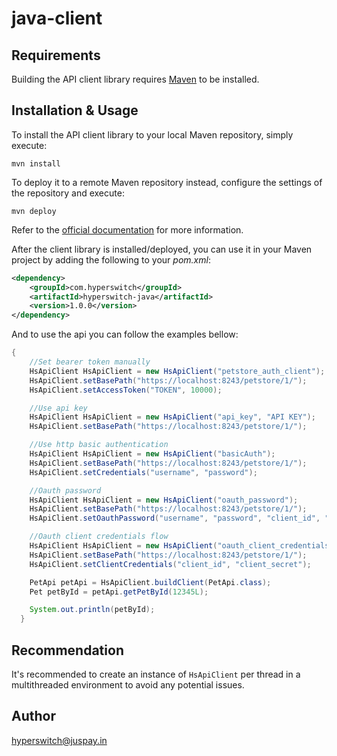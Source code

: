 # java-client

## Requirements

Building the API client library requires [Maven](https://maven.apache.org/) to be installed.

## Installation & Usage

To install the API client library to your local Maven repository, simply execute:

```shell
mvn install
```

To deploy it to a remote Maven repository instead, configure the settings of the repository and execute:

```shell
mvn deploy
```

Refer to the [official documentation](https://maven.apache.org/plugins/maven-deploy-plugin/usage.html) for more information.

After the client library is installed/deployed, you can use it in your Maven project by adding the following to your *pom.xml*:

```xml
<dependency>
    <groupId>com.hyperswitch</groupId>
    <artifactId>hyperswitch-java</artifactId>
    <version>1.0.0</version>
</dependency>

```

And to use the api you can follow the examples bellow:

```java
{
    //Set bearer token manually
    HsApiClient HsApiClient = new HsApiClient("petstore_auth_client");
    HsApiClient.setBasePath("https://localhost:8243/petstore/1/");
    HsApiClient.setAccessToken("TOKEN", 10000);

    //Use api key
    HsApiClient HsApiClient = new HsApiClient("api_key", "API KEY");
    HsApiClient.setBasePath("https://localhost:8243/petstore/1/");

    //Use http basic authentication
    HsApiClient HsApiClient = new HsApiClient("basicAuth");
    HsApiClient.setBasePath("https://localhost:8243/petstore/1/");
    HsApiClient.setCredentials("username", "password");

    //Oauth password
    HsApiClient HsApiClient = new HsApiClient("oauth_password");
    HsApiClient.setBasePath("https://localhost:8243/petstore/1/");
    HsApiClient.setOauthPassword("username", "password", "client_id", "client_secret");

    //Oauth client credentials flow
    HsApiClient HsApiClient = new HsApiClient("oauth_client_credentials");
    HsApiClient.setBasePath("https://localhost:8243/petstore/1/");
    HsApiClient.setClientCredentials("client_id", "client_secret");

    PetApi petApi = HsApiClient.buildClient(PetApi.class);
    Pet petById = petApi.getPetById(12345L);

    System.out.println(petById);
  }
```

## Recommendation

It's recommended to create an instance of `HsApiClient` per thread in a multithreaded environment to avoid any potential issues.

## Author

hyperswitch@juspay.in

